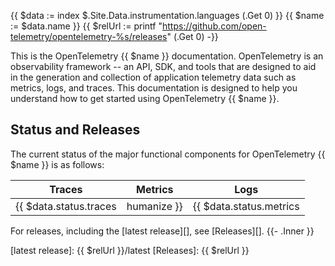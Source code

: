 {{ $data := index $.Site.Data.instrumentation.languages (.Get 0) }}
{{ $name := $data.name }}
{{ $relUrl := printf "https://github.com/open-telemetry/opentelemetry-%s/releases" (.Get 0) -}}

This is the OpenTelemetry {{ $name }} documentation. OpenTelemetry is an
observability framework -- an API, SDK, and tools that are designed to aid in
the generation and collection of application telemetry data such as metrics,
logs, and traces. This documentation is designed to help you understand how to
get started using OpenTelemetry {{ $name }}.

## Status and Releases

The current status of the major functional components for OpenTelemetry {{ $name }} is
as follows:

| Traces    | Metrics      | Logs         |
| --------  | -------      | -------      |
| {{ $data.status.traces | humanize }}    | {{ $data.status.metrics | humanize }} | {{ $data.status.logs | humanize }} |

For releases, including the [latest release][], see [Releases][].
{{- .Inner }}

[latest release]: {{ $relUrl }}/latest
[Releases]: {{ $relUrl }}
